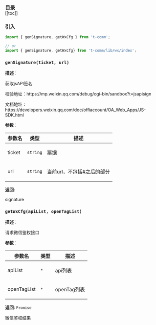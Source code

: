<h3 style="margin-bottom: -1rem;">目录</h3>

[[toc]]

<h3>引入</h3>

```ts
import { genSignature, getWxCfg } from 't-comm';

// or
import { genSignature, getWxCfg} from 't-comm/lib/wx/index';
```


### `genSignature(ticket, url)` 


**描述**：<p>获取jsAPI签名</p>
<p>校验地址：https://mp.weixin.qq.com/debug/cgi-bin/sandbox?t=jsapisign</p>
<p>文档地址：https://developers.weixin.qq.com/doc/offiaccount/OA_Web_Apps/JS-SDK.html</p>

**参数**：


| 参数名 | 类型 | 描述 |
| --- | --- | --- |
| ticket | <code>string</code> | <p>票据</p> |
| url | <code>string</code> | <p>当前url，不包括#之后的部分</p> |

**返回**: <p>signature</p>

<a name="getWxCfg"></a>

### `getWxCfg(apiList, openTagList)` 


**描述**：<p>请求微信鉴权接口</p>

**参数**：


| 参数名 | 类型 | 描述 |
| --- | --- | --- |
| apiList | <code>\*</code> | <p>api列表</p> |
| openTagList | <code>\*</code> | <p>openTag列表</p> |

**返回**: <code>Promise</code><br>

<p>微信鉴权结果</p>

